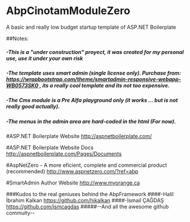# AbpCinotamModuleZero

A basic and really low budget startup template of ASP.NET Boilerplate

##Notes:
##### -This is a "under construction" proyect, it was created for my personal use, use it under your own risk
##### -The template uses smart admin (single license only). Purchase from: https://wrapbootstrap.com/theme/smartadmin-responsive-webapp-WB0573SK0 , its a really cool template and its not too expensive.
##### -The Cms module is a Pre Alfa playground only (it works ... but is not really good actually).
##### -The menus in the admin area are hard-coded in the html (For now).

#ASP.NET Boilerplate Website
http://aspnetboilerplate.com/

#ASP.NET Boilerplate Website Docs
http://aspnetboilerplate.com/Pages/Documents

#AspNetZero - A more eficient, complete and commercial product (recommended)
http://www.aspnetzero.com/?ref=abp

#SmartAdmin Author Website
http://www.myorange.ca

###Kudos to the real geniuses behind the AbpFramework
####-Halil İbrahim Kalkan https://github.com/hikalkan
####-İsmail ÇAĞDAŞ https://github.com/ismcagdas
#####--And all the awesome github commuity--

